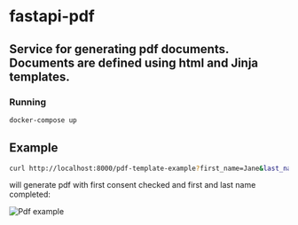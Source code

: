 fastapi-pdf
====

Service for generating pdf documents. Documents are defined using html and Jinja templates.
-----------

### Running

```bash
docker-compose up
```

Example
-----------

```bash
curl http://localhost:8000/pdf-template-example?first_name=Jane&last_name=Doe&first_consent=true >> statute.pdf
```
will generate pdf with first consent checked and first and last name completed:

![Pdf example](http://i.imgur.com/bXqvOL3.png)
